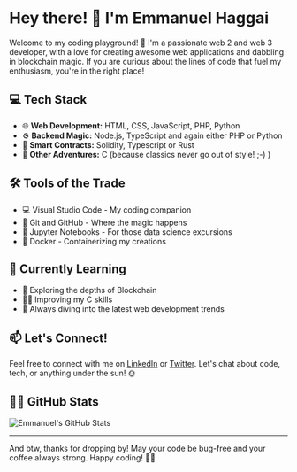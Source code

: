 # Hey there! 👋 I'm Emmanuel Haggai

Welcome to my coding playground! 🚀 I'm a passionate web 2 and web 3 developer, with a love for creating awesome web applications and dabbling in blockchain magic. If you are curious about the lines of code that fuel my enthusiasm, you're in the right place!

## 💻 Tech Stack

- 🌐 **Web Development:** HTML, CSS, JavaScript, PHP, Python
- ⚙️ **Backend Magic:** Node.js, TypeScript and again either PHP or Python 
- 🧠 **Smart Contracts:** Solidity, Typescript or Rust
- 🚀 **Other Adventures:** C (because classics never go out of style! ;-) )

## 🛠️ Tools of the Trade

- 💻 Visual Studio Code - My coding companion
- 🚢 Git and GitHub - Where the magic happens
- 🐍 Jupyter Notebooks - For those data science excursions
- 🐳 Docker - Containerizing my creations

## 🌱 Currently Learning

- 🔗 Exploring the depths of Blockchain
- 🧑‍💻 Improving my C skills
- 🚀 Always diving into the latest web development trends

## 📫 Let's Connect!

Feel free to connect with me on [LinkedIn](https://www.linkedin.com/in/emmanuelhaggai/) or [Twitter](https://twitter.com/emmanuelhaggai). Let's chat about code, tech, or anything under the sun! 🌞

## 👨‍💻 GitHub Stats

![Emmanuel's GitHub Stats](https://github-readme-stats.vercel.app/api?username=emmanuelhaggai&show_icons=true&theme=dark)

---

And btw, thanks for dropping by! May your code be bug-free and your coffee always strong. Happy coding! 🚀✨
